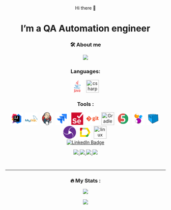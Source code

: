 <div id="header" align="center">
  Hi there 👋

# I’m a QA Automation engineer 
 ### :hammer_and_wrench: About me 
  
<div id="header" align="center">
  <img src="https://media.giphy.com/media/L1R1tvI9svkIWwpVYr/giphy.gif" width="500"/>
</div>

  ###  Languages: 
  <div>
   <img src="https://github.com/devicons/devicon/blob/master/icons/java/java-original-wordmark.svg" title="Java" alt="Java" width="40" height="40"/>&nbsp;
   <img src="https://cdn.jsdelivr.net/gh/devicons/devicon/icons/csharp/csharp-original.svg" title="csharp" **alt="csharp" width="40" height="40"/>&nbsp;
   </div>
  
  ###  Tools :

 <div>
  <img src="https://github.com/ElenaSkorobodilova/ElenaSkorobodilova/blob/main/icons/Intelij_IDEA.png" title="IDEA" **alt="IDEA" width="40" height="40"/>&nbsp; 
  <img src="https://github.com/devicons/devicon/blob/master/icons/mysql/mysql-original-wordmark.svg" title="MySQL"  alt="MySQL" width="40" height="40"/>&nbsp;
  <img src="https://github.com/devicons/devicon/blob/master/icons/jenkins/jenkins-original.svg" title="Jenkins" **alt="Jenkins" width="40" height="40"/>&nbsp;
  <img src="https://github.com/devicons/devicon/blob/master/icons/jira/jira-original.svg" title="Jira" **alt="Jira" width="40" height="40"/>&nbsp;
  <img src="https://github.com/devicons/devicon/blob/master/icons/selenium/selenium-original.svg" title="Selenium" **alt="Selenium" width="40" height="40"/>&nbsp;
  <img src="https://github.com/devicons/devicon/blob/master/icons/git/git-plain-wordmark.svg" title="Git" **alt="Git" width="40" height="40"/>&nbsp;
  <img src="https://cdn.jsdelivr.net/gh/devicons/devicon/icons/gradle/gradle-plain.svg" title="Gradle" **alt="Gradle" width="40" height="40"/>&nbsp; 
  <img src="https://github.com/ElenaSkorobodilova/ElenaSkorobodilova/blob/main/icons/JUnit5.png" title="JUnit5" **alt="JUnit5" width="40" height="40"/>&nbsp; 
  <img src="https://github.com/ElenaSkorobodilova/ElenaSkorobodilova/blob/main/icons/Selenide.png" title="Selenide" **alt="Selenide" width="40" height="40"/>&nbsp; 
  <img src="https://github.com/ElenaSkorobodilova/ElenaSkorobodilova/blob/main/icons/Selenoid.png" title="Selenoid" **alt="Selenoid" width="40" height="40"/>&nbsp; 
  <img src="https://github.com/ElenaSkorobodilova/ElenaSkorobodilova/blob/main/icons/appium.png" title="Appium" **alt="Appium" width="40" height="40"/>&nbsp;
  <img src="https://github.com/ElenaSkorobodilova/ElenaSkorobodilova/blob/main/icons/Allure_Report.png" title="Allure" **alt="Allure" width="40" height="40"/>&nbsp;
  <img src="https://cdn.jsdelivr.net/gh/devicons/devicon/icons/linux/linux-original.svg" title="linux" **alt="linux" width="40" height="40"/>&nbsp;
  </div>


<div id="header" align="center">
  <a href="https://www.linkedin.com/in/lina-alekseeva-184867240">
    <img src="https://img.shields.io/badge/LinkedIn-blue?style=for-the-badge&logo=linkedin&logoColor=white" alt="LinkedIn Badge" width="500"/>
  </a>


<p align="center">
  <a href="https://github.com/LinaAlekseeva/github-profile-trophy/issues">
    <img src="https://img.shields.io/github/issues/LinaAlekseeva/github-profile-trophy"/> 
  </a>
  <a href="https://github.com/LinaAlekseeva/github-profile-trophy/network/members">
    <img src="https://img.shields.io/github/forks/LinaAlekseeva/github-profile-trophy"/> 
  </a>  
  <a href="https://github.com/LinaAlekseeva/github-profile-trophy/stargazers">
    <img src="https://img.shields.io/github/stars/LinaAlekseeva/github-profile-trophy"/> 
  </a>
    <a href="https://github.com/LinaAlekseeva/github-profile-trophy/LICENSE">
    <img src="https://img.shields.io/github/license/LinaAlekseeva/github-profile-trophy"/> 
  </a>
</p>
 

 <img src="https://komarev.com/ghpvc/?username=your-github-LinaAlekseeva&style=flat-square&color=blue" alt=""/>
 
  ---
  ### :fire: My Stats :

<p align="center">
  </a>
</p>

<p align="center">
<img alig src=https://github-readme-stats.vercel.app/api/top-langs/?username=LinaAlekseeva&layout=compact)(https://github.com/LinaAlekseeva/github-readme-stats)/>
</p>

<p align="center">
  <img alig src="https://github-profile-trophy.vercel.app/?username=LinaAlekseeva&column=6&rank=SSS,SS,S,AAA,AA,A,B,C" />
</p>

  
 
